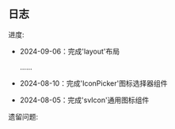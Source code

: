 ## 日志

进度:

- 2024-09-06：完成'layout'布局

  ......

- 2024-08-10：完成'IconPicker'图标选择器组件
- 2024-08-05：完成'svIcon'通用图标组件

遗留问题:
